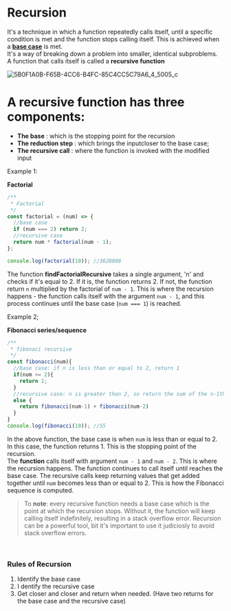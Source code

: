 # Recursion
It's a technique in which a function repeatedly calls itself, until a specific condition is met and the function stops calling itself. This is achieved when a **[base case]()** is met.<br>It's a way of breaking down a problem into smaller, identical subproblems. <br>A function that calls itself is called a **recursive function** <br>

![5B0F1A0B-F65B-4CC6-B4FC-85C4CC5C79A6_4_5005_c](https://user-images.githubusercontent.com/77434770/212955521-221949ce-a80d-45b3-81cb-e9c782441eff.jpeg)


# A recursive function has three components:
* **The base** : which is the stopping point for the recursion
* **The reduction step** : which brings the inputcloser to the base case;
* **The recursive call** : where the function is invoked with the modified input

Example 1: 

**Factorial** 

```jsx
/**
 * Factorial
 */
const factorial = (num) => {
  //base case
  if (num === 2) return 2;
  //recursive case
  return num * factorial(num - 1);
};

console.log(factorial(10)); //3628800
```

The function **findFactorialRecursive** takes a single argument, 'n' and checks if it's equal to 2. If it is, the function returns 2. If not, the function return `n` multiplied by the factorial of `num - 1`. This is where the recursion happens - the function calls itself with the argument `num - 1`, and this process continues until the base case (`num === 1`) is reached. 


Example 2; 

**Fibonacci series/sequence**

```js
/**
 * fibonaci recursive
 */
const fibonacci(num){
  //base case: if n is less than or equal to 2, return 1
  if(num <= 2){
    return 1;
  }
  //recursive case: n is greater than 2, so return the sum of the n-1th and n-2nd Fibonacci numbers
  else {
    return fibonacci(num-1) + fibonacci(num-2)
  }
}
console.log(fibonacci(10)); //55
```

In the above function, the base case is when `num` is less than or equal to 2. In this case, the function returns 1. This is the stopping point of the recursion. <br>
The **function** calls itself with argument `num - 1` and `num - 2`. This is where the recursion happens. The function continues to call itself until reaches the base case. The recursive calls keep returning values that get added together until `num` becomes less than or equal to 2. This is how the Fibonacci sequence is computed.


> To **note**: every recursive function needs a base case which is the point at which the recursion stops. Without it, the function will keep calling itself indefinitely, resulting in a stack overflow error. Recursion can be a powerful tool, bit it's important to use it judiciosly to avoid stack overflow errors.

<br>

### Rules of Recursion
1. Identify the base case
2. I dentify the recursive case
3. Get closer and closer and return when needed. (Have two returns for the base case and the recursive case)
